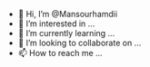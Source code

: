 - 👋 Hi, I’m @Mansourhamdii
- 👀 I’m interested in ...
- 🌱 I’m currently learning ...
- 💞️ I’m looking to collaborate on ...
- 📫 How to reach me ...

<!---
Mansourhamdii/Mansourhamdii is a ✨ special ✨ repository because its `README.md` (this file) appears on your GitHub profile.
You can click the Preview link to take a look at your changes.
--->
